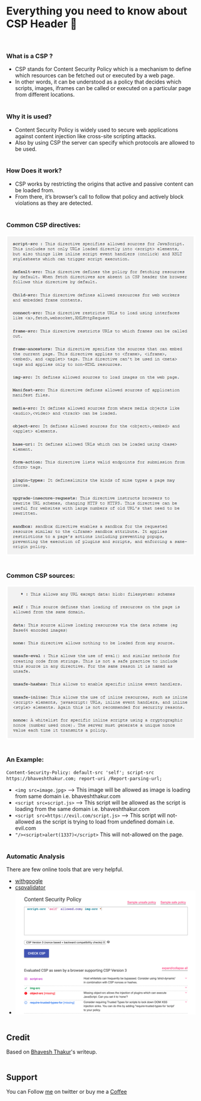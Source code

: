 # Everything you need to know about CSP Header 🔬
&nbsp;

### What is a CSP ?
- CSP stands for Content Security Policy which is a mechanism to define which resources can be fetched out or executed by a web page.</br>
- In other words, it can be understood as a policy that decides which scripts, images, iframes can be called or executed on a particular page from different locations.
</br>&nbsp;

### Why it is used?
- Content Security Policy is widely used to secure web applications against content injection like cross-site scripting attacks.</br>
- Also by using CSP the server can specify which protocols are allowed to be used.
</br>&nbsp;

### How Does it work?
- CSP works by restricting the origins that active and passive content can be loaded from.</br>
- From there, it’s browser’s call to follow that policy and actively block violations as they are detected.
</br>&nbsp;

### Common CSP directives:
![secret08-1.png](../images/secret08-1.png)
</br>&nbsp;

### Common CSP sources:
![secret08-2.png](../images/secret08-2.png)
</br>&nbsp;

### An Example:
```
Content-Security-Policy: default-src 'self'; script-src https://bhaveshthakur.com; report-uri /Report-parsing-url;
```
- ```<img src=image.jpg>``` --> This image will be allowed as image is loading from same domain i.e. bhaveshthakur.com
- ```<script src=script.js>``` --> This script will be allowed as the script is loading from the same domain i.e. bhaveshthakur.com
- ```<script src=https://evil.com/script.js>``` --> This script will not-allowed as the script is trying to load from undefined domain i.e. evil.com
- ```"/><script>alert(1337)</script>``` This will not-allowed on the page.
</br>&nbsp;

### Automatic Analysis
There are few online tools that are very helpful.</br>
- [withgoogle](https://csp-evaluator.withgoogle.com/)
- [cspvalidator](https://cspvalidator.org/)
- ![secret08-3.png](../images/secret08-3.png)
</br>&nbsp;

## Credit
Based on [Bhavesh Thakur](https://bhavesh-thakur.medium.com/content-security-policy-csp-bypass-techniques-e3fa475bfe5d)'s writeup.
</br>&nbsp;

## Support
You can Follow [me](https://twitter.com/MeAsHacker_HNA) on twitter or buy me a [Coffee](https://buymeacoffee.com/NafisiAslH)
